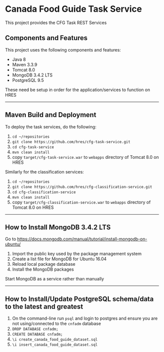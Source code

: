 # Canada Food Guide Task Service

This project provides the CFG Task REST Services

## Components and Features

This project uses the following components and features:

* Java 8
* Maven 3.3.9
* Tomcat 8.0
* MongoDB 3.4.2 LTS
* PostgreSQL 9.5

These need be setup in order for the application/services to function on HRES

---

## Maven Build and Deployment

To deploy the task services, do the following:

1. `cd ~/repositories`
2. `git clone https://github.com/hres/cfg-task-service.git`
3. `cd cfg-task-service`
4. `mvn clean install`
5. copy `target/cfg-task-service.war` to `webapps` directory of Tomcat 8.0 on HRES

Similarly for the classification services:

1. `cd ~/repositories`
2. `git clone https://github.com/hres/cfg-classification-service.git`
3. `cd cfg-classification-service`
4. `mvn clean install`
5. copy `target/cfg-classification-service.war` to `webapps` directory of Tomcat 8.0 on HRES

---

## How to Install MongoDB 3.4.2 LTS

Go to <https://docs.mongodb.com/manual/tutorial/install-mongodb-on-ubuntu/>

1. Import the public key used by the package management system
2. Create a list file for MongoDB for Ubuntu 16.04
3. Reload local package database
4. Install the MongoDB packages

Start MongoDB as a service rather than manually

---

## How to Install/Update PostgreSQL schema/data to the latest and greatest

1. On the command-line run `psql` and login to postgres and ensure you are not using/connected to the `cnfadm` database
2. `DROP DATABASE cnfadm;`
3. `CREATE DATABASE cnfadm;`
4. `\i create_canada_food_guide_dataset.sql`
5. `\i insert_canada_food_guide_dataset.sql`

